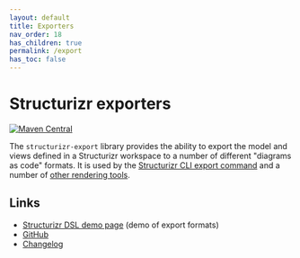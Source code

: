 ```yaml
---
layout: default
title: Exporters
nav_order: 18
has_children: true
permalink: /export
has_toc: false
---
```


# Structurizr exporters

[![Maven Central](https://img.shields.io/maven-central/v/com.structurizr/structurizr-export.svg?label=Maven%20Central)](https://search.maven.org/artifact/com.structurizr/structurizr-export)

The `structurizr-export` library provides the ability to export the model and views defined in a Structurizr workspace
to a number of different "diagrams as code" formats. It is used by the [Structurizr CLI export command](/cli/export)
and a number of [other rendering tools](/#other-rendering-tools).

## Links

- [Structurizr DSL demo page](https://structurizr.com/dsl) (demo of export formats)
- [GitHub](https://github.com/structurizr/java/tree/master/structurizr-export)
- [Changelog](https://github.com/structurizr/java/blob/master/changelog.md)